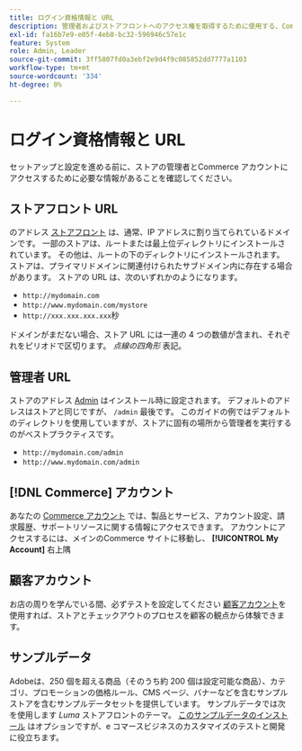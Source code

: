 ```yaml
---
title: ログイン資格情報と URL
description: 管理者およびストアフロントへのアクセス権を取得するために使用する、Commerceの URL とアカウント資格情報について説明します。
exl-id: fa16b7e9-e05f-4eb8-bc32-596946c57e1c
feature: System
role: Admin, Leader
source-git-commit: 3ff5807fd0a3ebf2e9d4f9c085852dd7777a1103
workflow-type: tm+mt
source-wordcount: '334'
ht-degree: 0%

---
```


# ログイン資格情報と URL

セットアップと設定を進める前に、ストアの管理者とCommerce アカウントにアクセスするために必要な情報があることを確認してください。

## ストアフロント URL

のアドレス [ストアフロント](storefront.md) は、通常、IP アドレスに割り当てられているドメインです。 一部のストアは、ルートまたは最上位ディレクトリにインストールされています。 その他は、ルートの下のディレクトリにインストールされます。 ストアは、プライマリドメインに関連付けられたサブドメイン内に存在する場合があります。 ストアの URL は、次のいずれかのようになります。

- `http://mydomain.com`
- `http://www.mydomain.com/mystore`
- `http://xxx.xxx.xxx.xxx`秒

ドメインがまだない場合、ストア URL には一連の 4 つの数値が含まれ、それぞれをピリオドで区切ります。 _点線の四角形_ 表記。

## 管理者 URL

ストアのアドレス [Admin](admin.md) はインストール時に設定されます。 デフォルトのアドレスはストアと同じですが、 `/admin` 最後です。 このガイドの例ではデフォルトのディレクトリを使用していますが、ストアに固有の場所から管理者を実行するのがベストプラクティスです。

- `http://mydomain.com/admin`
- `http://www.mydomain.com/admin`

## [!DNL Commerce] アカウント

あなたの [Commerce アカウント](commerce-account-create.md) では、製品とサービス、アカウント設定、請求履歴、サポートリソースに関する情報にアクセスできます。 アカウントにアクセスするには、メインのCommerce サイトに移動し、 **[!UICONTROL My Account]** 右上隅

## 顧客アカウント

お店の周りを学んでいる間、必ずテストを設定してください [顧客アカウント](../customers/account-dashboard.md)を使用すれば、ストアとチェックアウトのプロセスを顧客の観点から体験できます。

## サンプルデータ

Adobeは、250 個を超える商品（そのうち約 200 個は設定可能な商品）、カテゴリ、プロモーションの価格ルール、CMS ページ、バナーなどを含むサンプルストアを含むサンプルデータセットを提供しています。 サンプルデータでは次を使用します _Luma_ ストアフロントのテーマ。 [このサンプルデータのインストール](https://experienceleague.adobe.com/docs/commerce-operations/installation-guide/next-steps/sample-data/overview.html) はオプションですが、e コマースビジネスのカスタマイズのテストと開発に役立ちます。
